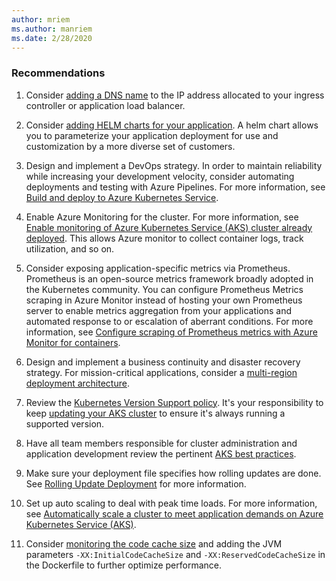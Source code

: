 ```yaml
---
author: mriem
ms.author: manriem
ms.date: 2/28/2020
---
```


### Recommendations

1. Consider [adding a DNS name](/azure/aks/ingress-static-ip#configure-a-dns-name) to the IP address allocated to your ingress controller or application load balancer.

1. Consider [adding HELM charts for your application](https://helm.sh/docs/topics/charts/). A helm chart allows you to parameterize your application deployment for use and customization by a more diverse set of customers.

1. Design and implement a DevOps strategy. In order to maintain reliability while increasing your development velocity, consider automating deployments and testing with Azure Pipelines. For more information, see [Build and deploy to Azure Kubernetes Service](/azure/devops/pipelines/ecosystems/kubernetes/aks-template).

1. Enable Azure Monitoring for the cluster. For more information, see [Enable monitoring of Azure Kubernetes Service (AKS) cluster already deployed](/azure/azure-monitor/insights/container-insights-enable-existing-clusters). This allows Azure monitor to collect container logs, track utilization, and so on.

1. Consider exposing application-specific metrics via Prometheus. Prometheus is an open-source metrics framework broadly adopted in the Kubernetes community. You can configure Prometheus Metrics scraping in Azure Monitor instead of hosting your own Prometheus server to enable metrics aggregation from your applications and automated response to or escalation of aberrant conditions. For more information, see [Configure scraping of Prometheus metrics with Azure Monitor for containers](/azure/azure-monitor/insights/container-insights-prometheus-integration).

1. Design and implement a business continuity and disaster recovery strategy. For mission-critical applications, consider a [multi-region deployment architecture](/azure/aks/operator-best-practices-multi-region).

1. Review the [Kubernetes Version Support policy](/azure/aks/supported-kubernetes-versions#kubernetes-version-support-policy). It's your responsibility to keep [updating your AKS cluster](/azure/aks/upgrade-cluster) to ensure it's always running a supported version.

1. Have all team members responsible for cluster administration and application development review the pertinent [AKS best practices](/azure/aks/best-practices).

1. Make sure your deployment file specifies how rolling updates are done. See [Rolling Update Deployment](https://kubernetes.io/docs/concepts/workloads/controllers/deployment/#rolling-update-deployment) for more information.

1. Set up auto scaling to deal with peak time loads. For more information, see [Automatically scale a cluster to meet application demands on Azure Kubernetes Service (AKS)](/azure/aks/cluster-autoscaler).

1. Consider [monitoring the code cache size](https://docs.oracle.com/javase/8/embedded/develop-apps-platforms/codecache.htm) and adding the JVM parameters `-XX:InitialCodeCacheSize` and `-XX:ReservedCodeCacheSize` in the Dockerfile to further optimize performance.

